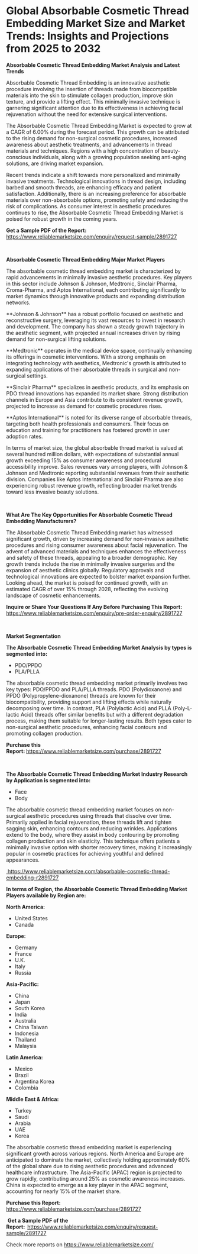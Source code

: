 <p><h1>Global Absorbable Cosmetic Thread Embedding Market Size and Market Trends: Insights and Projections from 2025 to 2032</h1></p><p><strong>Absorbable Cosmetic Thread Embedding Market Analysis and Latest Trends</strong></p>
<p><p>Absorbable Cosmetic Thread Embedding is an innovative aesthetic procedure involving the insertion of threads made from biocompatible materials into the skin to stimulate collagen production, improve skin texture, and provide a lifting effect. This minimally invasive technique is garnering significant attention due to its effectiveness in achieving facial rejuvenation without the need for extensive surgical interventions.</p><p>The Absorbable Cosmetic Thread Embedding Market is expected to grow at a CAGR of 6.00% during the forecast period. This growth can be attributed to the rising demand for non-surgical cosmetic procedures, increased awareness about aesthetic treatments, and advancements in thread materials and techniques. Regions with a high concentration of beauty-conscious individuals, along with a growing population seeking anti-aging solutions, are driving market expansion.</p><p>Recent trends indicate a shift towards more personalized and minimally invasive treatments. Technological innovations in thread design, including barbed and smooth threads, are enhancing efficacy and patient satisfaction. Additionally, there is an increasing preference for absorbable materials over non-absorbable options, promoting safety and reducing the risk of complications. As consumer interest in aesthetic procedures continues to rise, the Absorbable Cosmetic Thread Embedding Market is poised for robust growth in the coming years.</p></p>
<p><strong>Get a Sample PDF of the Report:&nbsp;</strong> <a href="https://www.reliablemarketsize.com/enquiry/request-sample/2891727?utm_campaign=3382&utm_medium=2&utm_source=Github&utm_content=ia&utm_term=14032025&utm_id=absorbable-cosmetic-thread-embedding">https://www.reliablemarketsize.com/enquiry/request-sample/2891727</a></p>
<p>&nbsp;</p>
<p><strong>Absorbable Cosmetic Thread Embedding Major Market Players</strong></p>
<p><p>The absorbable cosmetic thread embedding market is characterized by rapid advancements in minimally invasive aesthetic procedures. Key players in this sector include Johnson & Johnson, Medtronic, Sinclair Pharma, Croma-Pharma, and Aptos International, each contributing significantly to market dynamics through innovative products and expanding distribution networks.</p><p>**Johnson & Johnson** has a robust portfolio focused on aesthetic and reconstructive surgery, leveraging its vast resources to invest in research and development. The company has shown a steady growth trajectory in the aesthetic segment, with projected annual increases driven by rising demand for non-surgical lifting solutions.</p><p>**Medtronic** operates in the medical device space, continually enhancing its offerings in cosmetic interventions. With a strong emphasis on integrating technology with aesthetics, Medtronic's growth is attributed to expanding applications of their absorbable threads in surgical and non-surgical settings.</p><p>**Sinclair Pharma** specializes in aesthetic products, and its emphasis on PDO thread innovations has expanded its market share. Strong distribution channels in Europe and Asia contribute to its consistent revenue growth, projected to increase as demand for cosmetic procedures rises.</p><p>**Aptos International** is noted for its diverse range of absorbable threads, targeting both health professionals and consumers. Their focus on education and training for practitioners has fostered growth in user adoption rates.</p><p>In terms of market size, the global absorbable thread market is valued at several hundred million dollars, with expectations of substantial annual growth exceeding 15% as consumer awareness and procedural accessibility improve. Sales revenues vary among players, with Johnson & Johnson and Medtronic reporting substantial revenues from their aesthetic division. Companies like Aptos International and Sinclair Pharma are also experiencing robust revenue growth, reflecting broader market trends toward less invasive beauty solutions.</p></p>
<p>&nbsp;</p>
<p><strong>What Are The Key Opportunities For Absorbable Cosmetic Thread Embedding Manufacturers?</strong></p>
<p><p>The Absorbable Cosmetic Thread Embedding market has witnessed significant growth, driven by increasing demand for non-invasive aesthetic procedures and rising consumer awareness about facial rejuvenation. The advent of advanced materials and techniques enhances the effectiveness and safety of these threads, appealing to a broader demographic. Key growth trends include the rise in minimally invasive surgeries and the expansion of aesthetic clinics globally. Regulatory approvals and technological innovations are expected to bolster market expansion further. Looking ahead, the market is poised for continued growth, with an estimated CAGR of over 15% through 2028, reflecting the evolving landscape of cosmetic enhancements.</p></p>
<p><strong>Inquire or Share Your Questions If Any Before Purchasing This Report:</strong> <a href="https://www.reliablemarketsize.com/enquiry/pre-order-enquiry/2891727?utm_campaign=3382&utm_medium=2&utm_source=Github&utm_content=ia&utm_term=14032025&utm_id=absorbable-cosmetic-thread-embedding">https://www.reliablemarketsize.com/enquiry/pre-order-enquiry/2891727</a></p>
<p>&nbsp;</p>
<p><strong>Market Segmentation</strong></p>
<p><strong>The Absorbable Cosmetic Thread Embedding Market Analysis by types is segmented into:</strong></p>
<p><ul><li>PDO/PPDO</li><li>PLA/PLLA</li></ul></p>
<p><p>The absorbable cosmetic thread embedding market primarily involves two key types: PDO/PPDO and PLA/PLLA threads. PDO (Polydioxanone) and PPDO (Polypropylene-dioxanone) threads are known for their biocompatibility, providing support and lifting effects while naturally decomposing over time. In contrast, PLA (Polylactic Acid) and PLLA (Poly-L-lactic Acid) threads offer similar benefits but with a different degradation process, making them suitable for longer-lasting results. Both types cater to non-surgical aesthetic procedures, enhancing facial contours and promoting collagen production.</p></p>
<p><strong>Purchase this Report:&nbsp;</strong><a href="https://www.reliablemarketsize.com/purchase/2891727?utm_campaign=3382&utm_medium=2&utm_source=Github&utm_content=ia&utm_term=14032025&utm_id=absorbable-cosmetic-thread-embedding">https://www.reliablemarketsize.com/purchase/2891727</a></p>
<p>&nbsp;</p>
<p><strong>The Absorbable Cosmetic Thread Embedding Market Industry Research by Application is segmented into:</strong></p>
<p><ul><li>Face</li><li>Body</li></ul></p>
<p><p>The absorbable cosmetic thread embedding market focuses on non-surgical aesthetic procedures using threads that dissolve over time. Primarily applied in facial rejuvenation, these threads lift and tighten sagging skin, enhancing contours and reducing wrinkles. Applications extend to the body, where they assist in body contouring by promoting collagen production and skin elasticity. This technique offers patients a minimally invasive option with shorter recovery times, making it increasingly popular in cosmetic practices for achieving youthful and defined appearances.</p></p>
<p><a href="https://www.reliablemarketsize.com/absorbable-cosmetic-thread-embedding-r2891727?utm_campaign=3382&utm_medium=2&utm_source=Github&utm_content=ia&utm_term=14032025&utm_id=absorbable-cosmetic-thread-embedding">&nbsp;https://www.reliablemarketsize.com/absorbable-cosmetic-thread-embedding-r2891727</a></p>
<p><strong>In terms of Region, the Absorbable Cosmetic Thread Embedding Market Players available by Region are:</strong></p>
<p>
    <p> <strong> North America: </strong>
        <ul>
            <li>United States</li>
            <li>Canada</li>
        </ul>
        </p> 
    <p> <strong> Europe: </strong>
        <ul>
            <li>Germany</li>
            <li>France</li>
            <li>U.K.</li>
            <li>Italy</li>
            <li>Russia</li>
        </ul>
        </p> 
    <p> <strong> Asia-Pacific: </strong>
        <ul>
            <li>China</li>
            <li>Japan</li>
            <li>South Korea</li>
            <li>India</li>
            <li>Australia</li>
            <li>China Taiwan</li>
            <li>Indonesia</li>
            <li>Thailand</li>
            <li>Malaysia</li>
        </ul>
        </p> 
    <p> <strong> Latin America: </strong>
        <ul>
            <li>Mexico</li>
            <li>Brazil</li>
            <li>Argentina Korea</li>
            <li>Colombia</li>
        </ul>
        </p> 
    <p> <strong> Middle East & Africa: </strong>
        <ul>
            <li>Turkey</li>
            <li>Saudi</li>
            <li>Arabia</li>
            <li>UAE</li>
            <li>Korea</li>
        </ul>
    </p>
    </p>
<p><p>The absorbable cosmetic thread embedding market is experiencing significant growth across various regions. North America and Europe are anticipated to dominate the market, collectively holding approximately 60% of the global share due to rising aesthetic procedures and advanced healthcare infrastructure. The Asia-Pacific (APAC) region is projected to grow rapidly, contributing around 25% as cosmetic awareness increases. China is expected to emerge as a key player in the APAC segment, accounting for nearly 15% of the market share.</p></p>
<p><strong>Purchase this Report: </strong><a href="https://www.reliablemarketsize.com/purchase/2891727?utm_campaign=3382&utm_medium=2&utm_source=Github&utm_content=ia&utm_term=14032025&utm_id=absorbable-cosmetic-thread-embedding">https://www.reliablemarketsize.com/purchase/2891727</a></p>
<p>&nbsp;<strong>Get a Sample PDF of the Report:&nbsp;&nbsp;</strong><a href="https://www.reliablemarketsize.com/enquiry/request-sample/2891727?utm_campaign=3382&utm_medium=2&utm_source=Github&utm_content=ia&utm_term=14032025&utm_id=absorbable-cosmetic-thread-embedding">https://www.reliablemarketsize.com/enquiry/request-sample/2891727</a></p>
<p><strong></strong></p>
<p>Check more reports on <a href="https://www.reliablemarketsize.com/?utm_campaign=3382&utm_medium=2&utm_source=Github&utm_content=ia&utm_term=14032025&utm_id=absorbable-cosmetic-thread-embedding">https://www.reliablemarketsize.com/</a></p>
